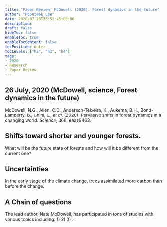```yaml
---
title: "Paper Review: McDowell (2020). Forest dynamics in the future"
author: "Hoontaek Lee"
date: 2020-07-26T23:51:45+09:00
description:
draft: false
hideToc: false
enableToc: true
enableTocContent: false
tocPosition: outer
tocLevels: ["h2", "h3", "h4"]
tags:
- 2020
- Research
- Paper Review
---
```


## 26 July, 2020 (McDowell, science, Forest dynamics in the future)

McDowell, N.G., Allen, C.D., Anderson-Teixeira, K., Aukema, B.H., Bond-Lamberty, B., Chini, L., *et al.* (2020). Pervasive shifts in forest dynamics in a changing world. *Science*, 368, eaaz9463.

## Shifts toward shorter and younger forests. 

What will be the future state of forests and how will it be different from the current one?



## Uncertainties 

In the early stage of the climate change, trees assimilated more carbon than before the change. 



## A Chain of questions

The lead author, Nate McDowell, has participated in tons of studies with various topics including: 1) 2) 3) ..
